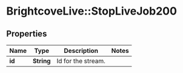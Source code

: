 # BrightcoveLive::StopLiveJob200

## Properties
Name | Type | Description | Notes
------------ | ------------- | ------------- | -------------
**id** | **String** | Id for the stream. | 